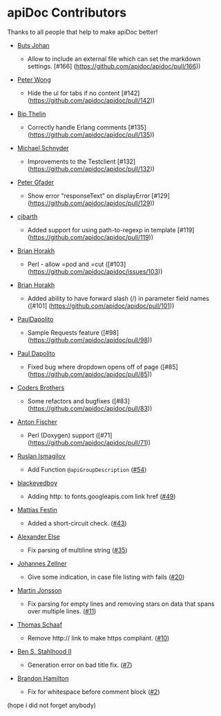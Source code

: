# apiDoc Contributors

Thanks to all people that help to make apiDoc better!

* [Buts Johan](https://github.com/butsjoh)
  * Allow to include an external file which can set the markdown settings. [#166] (https://github.com/apidoc/apidoc/pull/166))

* [Peter Wong](https://github.com/peterwongpp)
  * Hide the ul for tabs if no content [#142] (https://github.com/apidoc/apidoc/pull/142))

* [Bip Thelin](https://github.com/bipthelin)
  * Correctly handle Erlang comments [#135] (https://github.com/apidoc/apidoc/pull/135))

* [Michael Schnyder](https://github.com/michaelschnyder)
  * Improvements to the Testclient [#132] (https://github.com/apidoc/apidoc/pull/132))

* [Peter Gfader](https://github.com/peitor)
  * Show error "responseText" on displayError [#129] (https://github.com/apidoc/apidoc/pull/129))

* [cjbarth](https://github.com/cjbarth)
  * Added support for using path-to-regexp in template [#119] (https://github.com/apidoc/apidoc/pull/119))

* [Brian Horakh](https://github.com/brianhorakh)
  * Perl - allow =pod and =cut ([#103] (https://github.com/apidoc/apidoc/issues/103))

* [Brian Horakh](https://github.com/brianhorakh)
  * Added ability to have forward slash (/) in parameter field names ([#101] (https://github.com/apidoc/apidoc/pull/101))

* [PaulDapolito](https://github.com/PaulDapolito)
  * Sample Requests feature ([#98] (https://github.com/apidoc/apidoc/pull/98))

* [Paul Dapolito](https://github.com/PaulDapolito)
  * Fixed bug where dropdown opens off of page ([#85] (https://github.com/apidoc/apidoc/pull/85))

* [Coders Brothers](https://github.com/CodersBrothers)
  * Some refactors and bugfixes ([#83] (https://github.com/apidoc/apidoc/pull/83))

* [Anton Fischer](https://github.com/antonfisher)
  * Perl (Doxygen) support ([#71] (https://github.com/apidoc/apidoc/pull/71))

* [Ruslan Ismagilov](https://github.com/isRuslan)
  * Add Function `@apiGroupDescription` ([#54](https://github.com/apidoc/apidoc/pull/54))

* [blackeyedboy](https://github.com/blackeyedboy)
  * Adding http: to fonts.googleapis.com link href ([#49](https://github.com/apidoc/apidoc/pull/49))

* [Mattias Festin](https://github.com/MattiasFestin)
  * Added a short-circuit check. ([#43](https://github.com/apidoc/apidoc/pull/43))

* [Alexander Else](https://github.com/aelse)
  * Fix parsing of multiline string ([#35](https://github.com/apidoc/apidoc/pull/35))

* [Johannes Zellner](https://github.com/nebulade)
  * Give some indication, in case file listing with fails ([#20](https://github.com/apidoc/apidoc/pull/20))

* [Martin Jonsson](https://github.com/martinj)
  * Fix parsing for empty lines and removing stars on data that spans over multiple lines. ([#11](https://github.com/apidoc/apidoc/pull/11))

* [Thomas Schaaf](https://github.com/thomaschaaf)
  * Remove http:// link to make https compliant. ([#10](https://github.com/apidoc/apidoc/pull/10))

* [Ben S. Stahlhood II](https://github.com/bstahlhood)
  * Generation error on bad title fix. ([#7](https://github.com/apidoc/apidoc/pull/7))

* [Brandon Hamilton](https://github.com/brandonhamilton)
  * Fix for whitespace before comment block ([#2](https://github.com/apidoc/apidoc/pull/2))


(hope i did not forget anybody)
